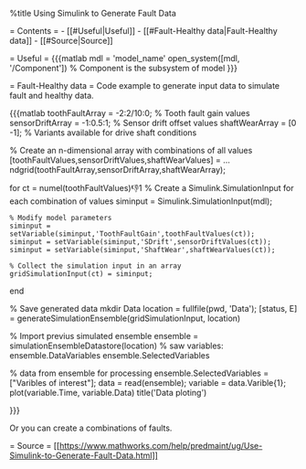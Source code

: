 %title Using Simulink to Generate Fault Data

= Contents =
    - [[#Useful|Useful]]
    - [[#Fault-Healthy data|Fault-Healthy data]]
    - [[#Source|Source]]

= Useful =
{{{matlab
mdl = 'model_name'
open_system([mdl, '/Component']) % Component is the subsystem of model
}}}

= Fault-Healthy data =
Code example to generate input data to simulate fault and healthy data.

{{{matlab
toothFaultArray = -2:2/10:0; % Tooth fault gain values
sensorDriftArray = -1:0.5:1; % Sensor drift offset values
shaftWearArray = [0 -1];       % Variants available for drive shaft conditions

% Create an n-dimensional array with combinations of all values
[toothFaultValues,sensorDriftValues,shaftWearValues] = ...
    ndgrid(toothFaultArray,sensorDriftArray,shaftWearArray);

for ct = numel(toothFaultValues):-1:1
    % Create a Simulink.SimulationInput for each combination of values
    siminput = Simulink.SimulationInput(mdl);
    
    % Modify model parameters
    siminput = setVariable(siminput,'ToothFaultGain',toothFaultValues(ct));
    siminput = setVariable(siminput,'SDrift',sensorDriftValues(ct));
    siminput = setVariable(siminput,'ShaftWear',shaftWearValues(ct));
    
    % Collect the simulation input in an array
    gridSimulationInput(ct) = siminput;
end

% Save generated data
mkdir Data
location = fullfile(pwd, 'Data');
[status, E] = generateSimulationEnsemble(gridSimulationInput, location)

% Import previus simulated ensemble
ensemble = simulationEnsembleDatastore(location)
% saw variables:
ensemble.DataVariables
ensemble.SelectedVariables

% data from ensemble for processing
ensemble.SelectedVariables = ["Varibles of interest"];
data = read(ensemble);
variable = data.Varible{1};
plot(variable.Time, variable.Data)
title('Data ploting')

}}}

Or you can create a combinations of faults.

= Source = 
[[https://www.mathworks.com/help/predmaint/ug/Use-Simulink-to-Generate-Fault-Data.html]]
